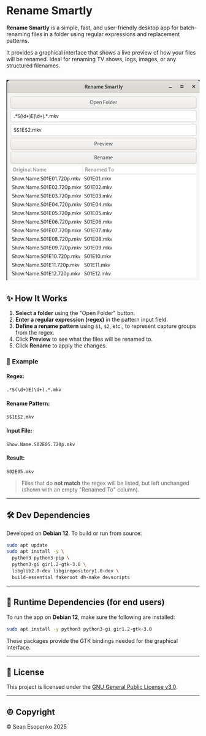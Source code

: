 # Rename Smartly

**Rename Smartly** is a simple, fast, and user-friendly desktop app for batch-renaming files in a folder using regular expressions and replacement patterns.

It provides a graphical interface that shows a live preview of how your files will be renamed. Ideal for renaming TV shows, logs, images, or any structured filenames.

![](docs/screenshot.png)
---

## ✨ How It Works

1. **Select a folder** using the "Open Folder" button.
2. **Enter a regular expression (regex)** in the pattern input field.
3. **Define a rename pattern** using `$1`, `$2`, etc., to represent capture groups from the regex.
4. Click **Preview** to see what the files will be renamed to.
5. Click **Rename** to apply the changes.

### 🧪 Example

#### Regex:

```
.*S(\d+)E(\d+).*.mkv
```

#### Rename Pattern:

```
S$1E$2.mkv
```

#### Input File:

```
Show.Name.S02E05.720p.mkv
```

#### Result:

```
S02E05.mkv
```

> Files that do **not match** the regex will be listed, but left unchanged (shown with an empty "Renamed To" column).

---

## 🛠️ Dev Dependencies

Developed on **Debian 12**. To build or run from source:

```bash
sudo apt update
sudo apt install -y \
  python3 python3-pip \
  python3-gi gir1.2-gtk-3.0 \
  libglib2.0-dev libgirepository1.0-dev \
  build-essential fakeroot dh-make devscripts
```

---

## 🚀 Runtime Dependencies (for end users)

To run the app on **Debian 12**, make sure the following are installed:

```bash
sudo apt install -y python3 python3-gi gir1.2-gtk-3.0
```

These packages provide the GTK bindings needed for the graphical interface.

---

## 📄 License

This project is licensed under the [GNU General Public License v3.0](LICENSE.txt).

---

## ©️ Copyright

© Sean Esopenko 2025

